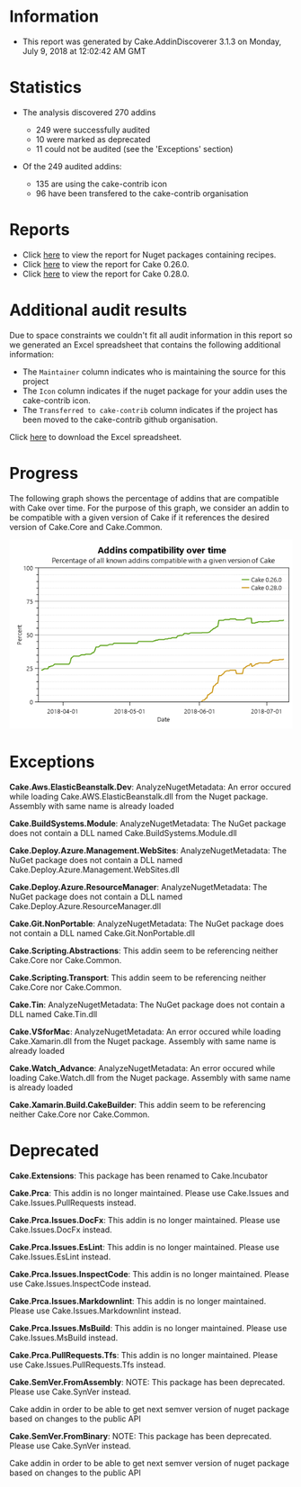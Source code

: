 # Information

- This report was generated by Cake.AddinDiscoverer 3.1.3 on Monday, July 9, 2018 at 12:02:42 AM GMT

# Statistics

- The analysis discovered 270 addins
  - 249 were successfully audited
  - 10 were marked as deprecated
  - 11 could not be audited (see the 'Exceptions' section)

- Of the 249 audited addins:
  - 135 are using the cake-contrib icon
  - 96 have been transfered to the cake-contrib organisation

# Reports

- Click [here](Audit_for_recipes.md) to view the report for Nuget packages containing recipes.
- Click [here](Audit_for_Cake_0.26.0.md) to view the report for Cake 0.26.0.
- Click [here](Audit_for_Cake_0.28.0.md) to view the report for Cake 0.28.0.

# Additional audit results

Due to space constraints we couldn't fit all audit information in this report so we generated an Excel spreadsheet that contains the following additional information:
- The `Maintainer` column indicates who is maintaining the source for this project
- The `Icon` column indicates if the nuget package for your addin uses the cake-contrib icon.
- The `Transferred to cake-contrib` column indicates if the project has been moved to the cake-contrib github organisation.

Click [here](Audit.xlsx) to download the Excel spreadsheet.

# Progress

The following graph shows the percentage of addins that are compatible with Cake over time. For the purpose of this graph, we consider an addin to be compatible with a given version of Cake if it references the desired version of Cake.Core and Cake.Common.

![](Audit_progress.png)


# Exceptions

**Cake.Aws.ElasticBeanstalk.Dev**: AnalyzeNugetMetadata: An error occured while loading Cake.AWS.ElasticBeanstalk.dll from the Nuget package. Assembly with same name is already loaded

**Cake.BuildSystems.Module**: AnalyzeNugetMetadata: The NuGet package does not contain a DLL named Cake.BuildSystems.Module.dll

**Cake.Deploy.Azure.Management.WebSites**: AnalyzeNugetMetadata: The NuGet package does not contain a DLL named Cake.Deploy.Azure.Management.WebSites.dll

**Cake.Deploy.Azure.ResourceManager**: AnalyzeNugetMetadata: The NuGet package does not contain a DLL named Cake.Deploy.Azure.ResourceManager.dll

**Cake.Git.NonPortable**: AnalyzeNugetMetadata: The NuGet package does not contain a DLL named Cake.Git.NonPortable.dll

**Cake.Scripting.Abstractions**: This addin seem to be referencing neither Cake.Core nor Cake.Common.

**Cake.Scripting.Transport**: This addin seem to be referencing neither Cake.Core nor Cake.Common.

**Cake.Tin**: AnalyzeNugetMetadata: The NuGet package does not contain a DLL named Cake.Tin.dll

**Cake.VSforMac**: AnalyzeNugetMetadata: An error occured while loading Cake.Xamarin.dll from the Nuget package. Assembly with same name is already loaded

**Cake.Watch_Advance**: AnalyzeNugetMetadata: An error occured while loading Cake.Watch.dll from the Nuget package. Assembly with same name is already loaded

**Cake.Xamarin.Build.CakeBuilder**: This addin seem to be referencing neither Cake.Core nor Cake.Common.


# Deprecated

**Cake.Extensions**: This package has been renamed to Cake.Incubator

**Cake.Prca**: This addin is no longer maintained. Please use Cake.Issues and Cake.Issues.PullRequests instead.

**Cake.Prca.Issues.DocFx**: This addin is no longer maintained. Please use Cake.Issues.DocFx instead. 

**Cake.Prca.Issues.EsLint**: This addin is no longer maintained. Please use Cake.Issues.EsLint instead. 

**Cake.Prca.Issues.InspectCode**: This addin is no longer maintained. Please use Cake.Issues.InspectCode instead. 

**Cake.Prca.Issues.Markdownlint**: This addin is no longer maintained. Please use Cake.Issues.Markdownlint instead. 

**Cake.Prca.Issues.MsBuild**: This addin is no longer maintained. Please use Cake.Issues.MsBuild instead. 

**Cake.Prca.PullRequests.Tfs**: This addin is no longer maintained. Please use Cake.Issues.PullRequests.Tfs instead. 

**Cake.SemVer.FromAssembly**: NOTE: This package has been deprecated.  Please use Cake.SynVer instead.

Cake addin in order to be able to get next semver version of nuget package based on changes to the public API

**Cake.SemVer.FromBinary**: NOTE: This package has been deprecated.  Please use Cake.SynVer instead.
    
Cake addin in order to be able to get next semver version of nuget package based on changes to the public API

